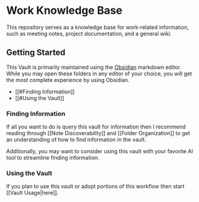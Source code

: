 # Work Knowledge Base

This repository serves as a knowledge base for work-related information, such as meeting notes, project documentation, and a general wiki.

## Getting Started

This Vault is primarily maintained using the [Obsidian](https://obsidian.md/) markdown editor. While you may open these folders in any editor of your choice, you will get the most complete experience by using Obsidian.

- [[#Finding Information]]
- [[#Using the Vault]]

### Finding Information

If all you want to do is query this vault for information then I recommend reading through [[Note Discoverability]] and [[Folder Organization]] to get an understanding of how to find information in the vault.

Additionally, you may want to consider using this vault with your favorite AI tool to streamline finding information.

### Using the Vault

If you plan to use this vault or adopt portions of this workflow then start [[Vault Usage|here]].
